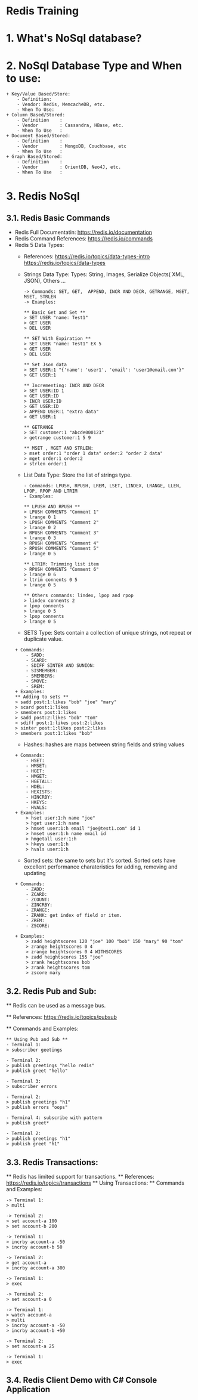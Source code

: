 
# Redis Training

# 1. What's NoSql database?

# 2. NoSql Database Type and When to use:
```
+ Key/Value Based/Store:
	- Definition:
	- Vendor: Redis, MemcacheDB, etc.
	- When To Use:
+ Column Based/Stored:
	- Definition	:
	- Vendor		: Cassandra, HBase, etc.
	- When To Use	:
+ Document Based/Stored:
	- Definition	:
	- Vendor		: MongoDB, Couchbase, etc
	- When To Use	:
+ Graph Based/Stored:
	- Definition	:
	- Vendor		: OrientDB, Neo4J, etc.
	- When To Use	:
```

# 3. Redis NoSql
## 3.1. Redis Basic Commands
* Redis Full Documentatin: https://redis.io/documentation
* Redis Command References: https://redis.io/commands
* Redis 5 Data Types:
  - References: 
    https://redis.io/topics/data-types-intro
    https://redis.io/topics/data-types
    
  - Strings Data Type: Types: String, Images, Serialize Objects( XML, JSON), Others ...
  	```
	-> Commands: SET, GET,  APPEND, INCR AND DECR, GETRANGE, MGET, MSET, STRLEN
	-> Examples: 
	
	** Basic Get and Set **
	> SET USER "name: Test1"
	> GET USER
	> DEL USER
				
	** SET With Expiration **
	> SET USER "name: Test1" EX 5 
	> GET USER
	> DEL USER 
				
	** Set Json data
	> SET USER:1 "{'name': 'user1', 'email': 'user1@email.com'}"
	> GET USER:1
				
	** Incrementing: INCR AND DECR
	> SET USER:ID 1
	> GET USER:ID
	> INCR USER:ID
	> GET USER:ID
	> APPEND USER:1 "extra data"
	> GET USER:1
		
	** GETRANGE 
	> SET customer:1 "abcde000123"
	> getrange customer:1 5 9
				
	** MSET , MGET AND STRLEN:
	> mset order:1 "order 1 data" order:2 "order 2 data"
	> mget order:1 order:2
	> strlen order:1
  	
	```
  - List Data Type: Store the list of strings type.
  	```
	- Commands: LPUSH, RPUSH, LREM, LSET, LINDEX, LRANGE, LLEN, LPOP, RPOP AND LTRIM
	- Examples: 	
	
	** LPUSH AND RPUSH **
	> LPUSH COMMENTS "Comment 1"
	> lrange 0 1
	> LPUSH COMMENTS "Comment 2"
	> lrange 0 2
	> RPUSH COMMENTS "Comment 3"
	> lrange 0 3
	> RPUSH COMMENTS "Comment 4"
	> RPUSH COMMENTS "Comment 5"
	> lrange 0 5
				
	** LTRIM: Trimming list item
	> RPUSH COMMENTS "Comment 6"
	> lrange 0 6
	> ltrim connents 0 5
	> lrange 0 5

	** Others commands: lindex, lpop and rpop
	> lindex connents 2
	> lpop connents 
	> lrange 0 5
	> lpop connents 
	> lrange 0 5 
	
  	```
   - SETS Type: Sets contain a collection of unique strings, not repeat or duplicate value. 
  	```
	+ Commands: 
		- SADD:
		- SCARD: 
		- SDIFF SINTER AND SUNION:
		- SISMEMBER:
		- SMEMBERS:
		- SMOVE:
		- SREM:
	+ Examples:
	** Adding to sets **
	> sadd post:1:likes "bob" "joe" "mary"
	> scard post:1:likes
	> smembers post:1:likes
	> sadd post:2:likes "bob" "tom"
	> sdiff post:1:likes post:2:likes
	> sinter post:1:likes post:2:likes
	> smembers post:1:likes "bob"
	
	```
   - Hashes: hashes are maps between string fields and string values
	```
	+ Commands: 
		- HSET: 
		- HMSET: 
		- HGET: 
		- HMGET:
		- HGETALL:
		- HDEL:
		- HEXISTS:
		- HINCRBY:
		- HKEYS:
		- HVALS:
	+ Examples:
		> hset user:1:h name "joe"
		> hget user:1:h name 
		> hmset user:1:h email "joe@test1.com" id 1
		> hmset user:1:h name email id
		> hmgetall user:1:h
		> hkeys user:1:h
		> hvals user:1:h
	```		
    - Sorted sets: the same to sets but it's sorted. Sorted sets have excellent performance charateristics for adding, removing and updating
	```		
	+ Commands: 
		- ZADD:
		- ZCARD:
		- ZCOUNT:
		- ZINCRBY:
		- ZRANGE:
		- ZRANK: get index of field or item.
		- ZREM:
		- ZSCORE:

	+ Examples:
		> zadd heightscores 120 "joe" 100 "bob" 150 "mary" 90 "tom"
		> zrange heightscores 0 4
		> zrange heightscores 0 4 WITHSCORES 
		> zadd heightscores 155 "joe"
		> zrank heightscores bob
		> zrank heightscores tom
		> zscore mary
	``` 
## 3.2. Redis Pub and Sub: 

** Redis can be used as a message bus.

** References: 
https://redis.io/topics/pubsub

** Commands and Examples:
```
** Using Pub and Sub **
- Terminal 1:
> subscriber geetings 
	
- Terminal 2:
> publish greetings "hello redis"
> publish greet "hello"
	
- Terminal 3: 
> subscriber errors
	
- Terminal 2:
> publish greetings "h1"
> publish errors "oops"
	
- Terminal 4: subscribe with pattern
> publish greet*

- Terminal 2:
> publish greetings "h1"
> publish greet "h1"
```

## 3.3. Redis Transactions:

** Redis has limited support for transactions.
** References: https://redis.io/topics/transactions
** Using Transactions:
** Commands and Examples:
```
-> Terminal 1:
> multi 

-> Terminal 2:
> set account-a 100
> set account-b 200

-> Terminal 1:
> incrby account-a -50
> incrby account-b 50

-> Terminal 2:
> get account-a
> incrby account-a 300

-> Terminal 1:
> exec 
	
-> Terminal 2:
> set account-a 0

-> Terminal 1:
> watch account-a
> multi
> incrby account-a -50
> incrby account-b +50

-> Terminal 2:
> set account-a 25

-> Terminal 1:
> exec
```
## 3.4. Redis Client Demo with C# Console Application
